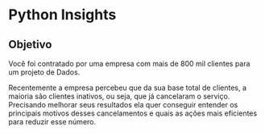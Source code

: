 # Python Insights  

## Objetivo

Você foi contratado por uma empresa com mais de 800 mil clientes para um projeto de Dados.

Recentemente a empresa percebeu que da sua base total de clientes, a maioria são clientes inativos, ou seja, que já cancelaram o serviço.
Precisando melhorar seus resultados ela quer conseguir entender os principais motivos desses cancelamentos e quais as ações mais eficientes para reduzir esse número.
